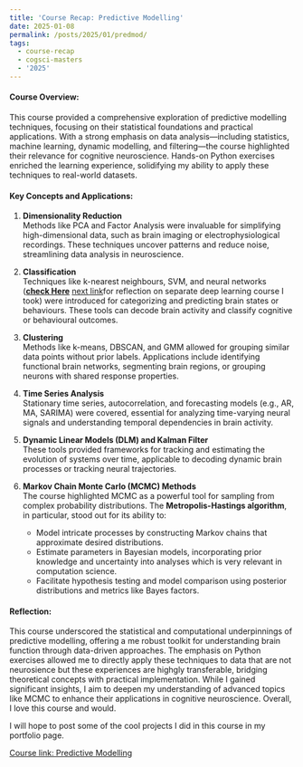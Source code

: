 ```yaml
---
title: 'Course Recap: Predictive Modelling'
date: 2025-01-08
permalink: /posts/2025/01/predmod/
tags:
  - course-recap
  - cogsci-masters
  - '2025'
---
```


#### **Course Overview:**
This course provided a comprehensive exploration of predictive modelling techniques, focusing on their statistical foundations and practical applications. With a strong emphasis on data analysis—including statistics, machine learning, dynamic modelling, and filtering—the course highlighted their relevance for cognitive neuroscience. Hands-on Python exercises enriched the learning experience, solidifying my ability to apply these techniques to real-world datasets.

#### Key Concepts and Applications:

1. **Dimensionality Reduction**  
   Methods like PCA and Factor Analysis were invaluable for simplifying high-dimensional data, such as brain imaging or electrophysiological recordings. These techniques uncover patterns and reduce noise, streamlining data analysis in neuroscience.
<!-- [Okay](_posts\2025-01-08-course-recap-deep-learning.md) -->
2. **Classification**  
   Techniques like k-nearest neighbours, SVM, and neural networks ([**check Here**](/posts/2025/01/deeplearning/) [next link](posts/2025/01/deeplearning/)for reflection on separate deep learning course I took) were introduced for categorizing and predicting brain states or behaviours. These tools can decode brain activity and classify cognitive or behavioural outcomes.

3. **Clustering**  
   Methods like k-means, DBSCAN, and GMM allowed for grouping similar data points without prior labels. Applications include identifying functional brain networks, segmenting brain regions, or grouping neurons with shared response properties.

4. **Time Series Analysis**  
   Stationary time series, autocorrelation, and forecasting models (e.g., AR, MA, SARIMA) were covered, essential for analyzing time-varying neural signals and understanding temporal dependencies in brain activity.

5. **Dynamic Linear Models (DLM) and Kalman Filter**  
   These tools provided frameworks for tracking and estimating the evolution of systems over time, applicable to decoding dynamic brain processes or tracking neural trajectories.

6. **Markov Chain Monte Carlo (MCMC) Methods**  
   The course highlighted MCMC as a powerful tool for sampling from complex probability distributions. The **Metropolis-Hastings algorithm**, in particular, stood out for its ability to:
   - Model intricate processes by constructing Markov chains that approximate desired distributions.
   - Estimate parameters in Bayesian models, incorporating prior knowledge and uncertainty into analyses which is very relevant in computation science.
   - Facilitate hypothesis testing and model comparison using posterior distributions and metrics like Bayes factors.

#### Reflection:

This course underscored the statistical and computational underpinnings of predictive modelling, offering a me robust toolkit for understanding brain function through data-driven approaches. The emphasis on Python exercises allowed me to directly apply these techniques to data that are not neurosience but these experiences are highgly transferable, bridging theoretical concepts with practical implementation. While I gained significant insights, I aim to deepen my understanding of advanced topics like MCMC to enhance their applications in cognitive neuroscience. Overall, I love this course and would.

I will hope to post some of the cool projects I did in this course in my portfolio page. 

[Course link: Predictive Modelling](https://www.hse.ru/en/edu/courses/922873288)